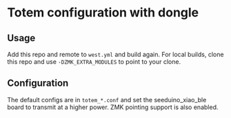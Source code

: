 # Totem configuration with dongle

## Usage

Add this repo and remote to `west.yml` and build again. For local builds, clone this repo and use `-DZMK_EXTRA_MODULES` to point to your clone.

## Configuration
The default configs are in `totem_*.conf` and set the seeduino_xiao_ble board to transmit at a higher power. ZMK pointing support is also enabled.
